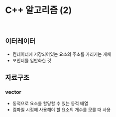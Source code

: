 # C++ 알고리즘 (2)

​    

## 이터레이터

- 컨테이너에 저장되어있는 요소의 주소를 가리키는 개체
- 포인터를 일반화한 것



## 자료구조

### vector

- 동적으로 요소를 할당할 수 있는 동적 배열
- 컴파일 시점에 사용해야 할 요소의 개수를 모를 때 사용